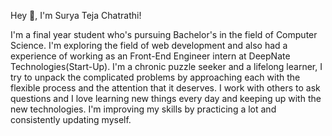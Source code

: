 

<!--
### Hi there 👋
**surya330/surya330** is a ✨ _special_ ✨ repository because its `README.md` (this file) appears on your GitHub profile.

Here are some ideas to get you started:

- 🔭 I’m currently working on ...
- 🌱 I’m currently learning ...
- 👯 I’m looking to collaborate on ...
- 🤔 I’m looking for help with ...
- 💬 Ask me about ...
- 📫 How to reach me: ...
- 😄 Pronouns: ...
- ⚡ Fun fact: ...
-->
Hey 👋, I'm Surya Teja Chatrathi!

I'm a final year student who's pursuing Bachelor's in the field of Computer Science. I'm exploring the field of web development and also had a experience of working as an Front-End Engineer intern at DeepNate Technologies(Start-Up). I'm a chronic puzzle seeker and a lifelong learner, I try to unpack the complicated problems by approaching each with the flexible process and the attention that it deserves. I work with others to ask questions and I love learning new things every day and keeping up with the new technologies. I'm improving my skills by practicing a lot and consistently updating myself.
